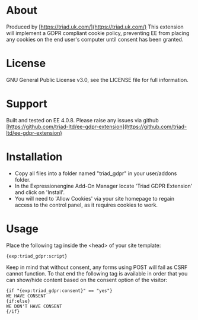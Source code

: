 # About
Produced by [https://triad.uk.com/](https://triad.uk.com/)
This extension will implement a GDPR compliant cookie policy, preventing EE from placing any cookies on the end user's computer
until consent has been granted.

# License
GNU General Public License v3.0, see the LICENSE file for full information.

# Support
Built and tested on EE 4.0.8. Please raise any issues via github
[https://github.com/triad-ltd/ee-gdpr-extension](https://github.com/triad-ltd/ee-gdpr-extension)

# Installation
- Copy all files into a folder named "triad_gdpr" in your user/addons folder.
- In the Expressionengine Add-On Manager locate 'Triad GDPR Extension' and click on 'Install'.
- You will need to 'Allow Cookies' via your site homepage to regain access to the control panel, as it requires cookies to work.

# Usage

Place the following tag inside the &lt;head&gt; of your site template:
```
{exp:triad_gdpr:script}
```

Keep in mind that without consent, any forms using POST will fail as CSRF cannot function.
To that end the following tag is available in order that you can show/hide content based on the consent option of the visitor:

```
{if "{exp:triad_gdpr:consent}" == "yes"}
WE HAVE CONSENT
{if:else}
WE DON'T HAVE CONSENT
{/if}
```
